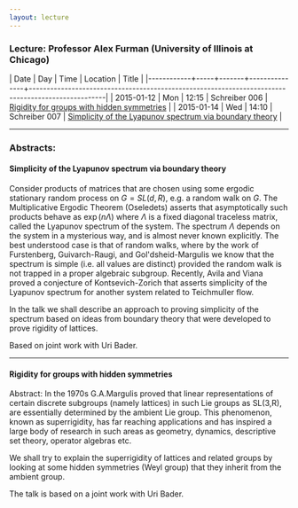 ```yaml
---
layout: lecture
---
```

### Lecture: Professor Alex Furman (University of Illinois at Chicago)

|       Date | Day |  Time | Location      | Title                                                                                             |
|------------+-----+-------+---------------+---------------------------------------------------------------------------------------------------|
| 2015-01-12 | Mon | 12:15 | Schreiber 006 | [Rigidity for groups with hidden symmetries](#Furman1)                                            |
| 2015-01-14 | Wed | 14:10 | Schreiber 007 | [Simplicity of the Lyapunov spectrum via boundary theory](#Furman2)                               |

<!--+++-->
---

### Abstracts: ###

#### <a id="Furman2"></a>  Simplicity of the Lyapunov spectrum via boundary theory ####

Consider products of matrices that are chosen using some ergodic
stationary random process on $G=SL(d,R)$, e.g. a random walk on $G$.
The Multiplicative Ergodic Theorem (Oseledets) asserts that
asymptotically such products behave as $\exp(n\Lambda)$ where $\Lambda$
is a fixed diagonal traceless matrix, called the Lyapunov spectrum of
the system.
The spectrum $\Lambda$ depends on the system in a mysterious way, and
is almost never known explicitly.
The best understood case is that of random walks, where by the work of
Furstenberg, Guivarch-Raugi, and Gol'dsheid-Margulis we know that the
spectrum is simple (i.e. all values are distinct) provided the random
walk is not trapped in a proper algebraic subgroup.
Recently, Avila and Viana proved a conjecture of Kontsevich-Zorich
that asserts simplicity of the Lyapunov spectrum for another system
related to Teichmuller flow.

In the talk we shall describe an approach to proving simplicity of the
spectrum based on ideas from boundary theory that were developed to
prove rigidity of lattices.

Based on joint work with Uri Bader.

---

#### <a id="Furman1"></a> Rigidity for groups with hidden symmetries ####

Abstract:
In the 1970s G.A.Margulis proved that linear representations of
certain discrete subgroups (namely lattices) in such Lie groups as
SL(3,R), are essentially determined by the ambient Lie group.
This phenomenon, known as superrigidity, has far reaching applications
and has inspired a large body of research in such areas as geometry,
dynamics, descriptive set theory, operator algebras etc.

We shall try to explain the superrigidity of lattices and related
groups by looking at some hidden symmetries (Weyl group) that they
inherit from the ambient group.

The talk is based on a joint work with Uri Bader.
